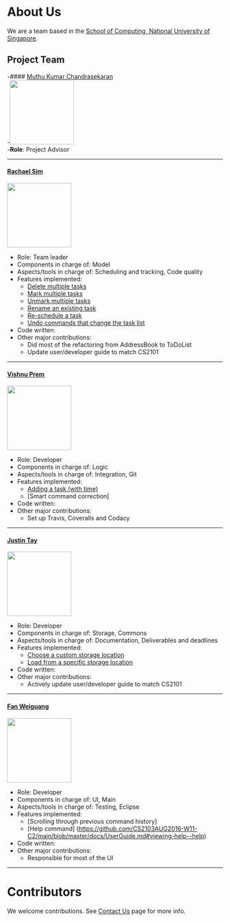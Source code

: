 # About Us

We are a team based in the [School of Computing, National University of Singapore](http://www.comp.nus.edu.sg).

## Project Team

-#### [Muthu Kumar Chandrasekaran](http://www.comp.nus.edu.sg/~damithch) <br>
-<img src="https://lh5.googleusercontent.com/swdvryeX53Wc7dCEh1Owfz6PmATQWo87AF6lr_J2qL7rrcTW8Nego1_YFdu2TSoxyQBpJ42I_X5n31AVF6O3nQV_ECVZvQN9xbFMa_fDHV03azyXHdSNJMaSGCw-VWUNJVuIsVNh" width="150"><br>
-**Role**: Project Advisor

-----

#### [Rachael Sim](https://github.com/rachx)
<img src="https://www.dropbox.com/s/meu5emynn73vsnl/RachaelSim.JPG?raw=1" width="150"><br>
* Role: Team leader <br>
* Components in charge of: Model <br>
* Aspects/tools in charge of: Scheduling and tracking, Code quality <br>
* Features implemented:
   * [Delete multiple tasks](https://github.com/CS2103AUG2016-W11-C2/main/blob/master/docs/UserGuide.md#deleting-a-task--delete)
   * [Mark multiple tasks](https://github.com/CS2103AUG2016-W11-C2/main/blob/master/docs/UserGuide.md#marking-a-task-as-completed--mark)
   * [Unmark multiple tasks](https://github.com/CS2103AUG2016-W11-C2/main/blob/master/docs/UserGuide.md#unmarking-a-task-as-completed--unmark)
   * [Rename an existing task](https://github.com/CS2103AUG2016-W11-C2/main/blob/master/docs/UserGuide.md#renaming-a-task--rename)
   * [Re-schedule a task](https://github.com/CS2103AUG2016-W11-C2/main/blob/master/docs/UserGuide.md#renaming-a-task--rename)
   * [Undo commands that change the task list](https://github.com/CS2103AUG2016-W11-C2/main/blob/master/docs/UserGuide.md#undo-the-last-command--undo)
* Code written:
* Other major contributions:
   * Did most of the refactoring from AddressBook to ToDoList
   * Update user/developer guide to match CS2101
-----

#### [Vishnu Prem](http://github.com/burnflare)
<img src="https://scontent-sin6-1.xx.fbcdn.net/v/t1.0-9/11164569_702434850048_9036107510817008066_n.jpg?oh=7bb9786a1649e0a996c420ad171b4b89&oe=5867997C" width="150"><br>
* Role: Developer <br>
* Components in charge of: Logic <br>
* Aspects/tools in charge of: Integration, Git <br>
* Features implemented:
   * [Adding a task (with time)](https://github.com/CS2103AUG2016-W11-C2/main/blob/master/docs/UserGuide.md#adding-a-task-add)
   * [Smart command correction]
* Code written:
* Other major contributions:
   * Set up Travis, Coveralls and Codacy

-----

#### [Justin Tay](https://github.com/INCENDE)
<img src="https://scontent-sin6-1.xx.fbcdn.net/v/t1.0-1/13263887_10154230768419399_6568873221777598771_n.jpg?oh=44a8b0e75beff2a5093d9ebe41e8184d&oe=58676A35" width="150"><br>
* Role: Developer <br>
* Components in charge of: Storage, Commons <br>
* Aspects/tools in charge of: Documentation, Deliverables and deadlines <br>
* Features implemented:
   * [Choose a custom storage location](https://github.com/CS2103AUG2016-W11-C2/main/blob/master/docs/UserGuide.md#specifying-the-data-storage-location--store)
   * [Load from a specific storage location](https://github.com/CS2103AUG2016-W11-C2/main/blob/master/docs/UserGuide.md#loading-from-another-data-storage-location--load)
* Code written:
* Other major contributions:
   *  Actively update user/developer guide to match CS2101


-----

#### [Fan Weiguang](https://github.com/fanwgwg)
<img src="https://scontent-sin6-1.xx.fbcdn.net/v/t1.0-9/1620807_533605616799102_1063760847210595216_n.jpg?oh=a234967df49b7f4897f5848eaa8d5994&oe=586F7062" width="150"><br>
* Role: Developer <br>
* Components in charge of: UI, Main <br>
* Aspects/tools in charge of: Testing, Eclipse <br>
* Features implemented:
   * [Scrolling through previous command history]
   * [Help command] (https://github.com/CS2103AUG2016-W11-C2/main/blob/master/docs/UserGuide.md#viewing-help--help)
* Code written:
* Other major contributions:
   *  Responsible for most of the UI


-----

# Contributors

We welcome contributions. See [Contact Us](ContactUs.md) page for more info.
